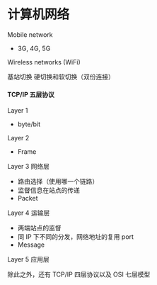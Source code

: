 # 计算机网络



Mobile network

* 3G, 4G, 5G

Wireless networks (WiFi)



基站切换 硬切换和软切换（双份连接）

#### TCP/IP 五层协议

Layer 1 
* byte/bit

Layer 2
* Frame

Layer 3 网络层
* 路由选择（使用哪一个链路）
* 监督信息在站点的传递
* Packet

Layer 4 运输层
* 两端站点的监督
* 同 IP 下不同的分发，网络地址的复用 port
* Message

Layer 5 应用层

除此之外，还有 TCP/IP 四层协议以及 OSI 七层模型